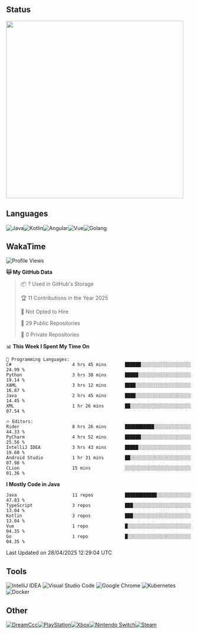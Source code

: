## Status
<img align="center" width="480px" src="https://github-readme-stats-one-bice.vercel.app/api?username=daizc311&theme=swift&show_icons=true&include_all_commits=true&count_private=true&role=OWNER,ORGANIZATION_MEMBER">

## Languages

<div style="display:flex;">
  <img alt="Java" src="https://img.shields.io/badge/-Java-red?style=for-the-badge&logo=java&logoColor=white" />
  <img alt="Kotlin" src="https://img.shields.io/badge/-Kotlin-7F52FF?style=for-the-badge&logo=Kotlin&logoColor=white" />
  <img alt="Angular" src="https://img.shields.io/badge/-Angular-DD0031?style=for-the-badge&logo=Angular&logoColor=white" />
  <img alt="Vue" src="https://img.shields.io/badge/-Vue.js-4fc08d?style=for-the-badge&logo=vue.js&logoColor=white" />
  <img alt="Golang" src="https://img.shields.io/badge/-Golang-00ADD8?style=for-the-badge&logo=Go&logoColor=white" />
</div>

## WakaTime
<!--START_SECTION:waka-->
![Profile Views](http://img.shields.io/badge/Profile%20Views-0-blue)

**🐱 My GitHub Data** 

> 📦 ? Used in GitHub's Storage 
 > 
> 🏆 11 Contributions in the Year 2025
 > 
> 🚫 Not Opted to Hire
 > 
> 📜 29 Public Repositories 
 > 
> 🔑 0 Private Repositories 
 > 
📊 **This Week I Spent My Time On** 

```text
💬 Programming Languages: 
C#                       4 hrs 45 mins       ██████░░░░░░░░░░░░░░░░░░░   24.99 % 
Python                   3 hrs 38 mins       █████░░░░░░░░░░░░░░░░░░░░   19.14 % 
XAML                     3 hrs 12 mins       ████░░░░░░░░░░░░░░░░░░░░░   16.87 % 
Java                     2 hrs 45 mins       ████░░░░░░░░░░░░░░░░░░░░░   14.45 % 
XML                      1 hr 26 mins        ██░░░░░░░░░░░░░░░░░░░░░░░   07.54 % 

🔥 Editors: 
Rider                    8 hrs 26 mins       ███████████░░░░░░░░░░░░░░   44.33 % 
PyCharm                  4 hrs 52 mins       ██████░░░░░░░░░░░░░░░░░░░   25.56 % 
IntelliJ IDEA            3 hrs 43 mins       █████░░░░░░░░░░░░░░░░░░░░   19.60 % 
Android Studio           1 hr 31 mins        ██░░░░░░░░░░░░░░░░░░░░░░░   07.98 % 
CLion                    15 mins             ░░░░░░░░░░░░░░░░░░░░░░░░░   01.36 % 
```

**I Mostly Code in Java** 

```text
Java                     11 repos            ████████████░░░░░░░░░░░░░   47.83 % 
TypeScript               3 repos             ███░░░░░░░░░░░░░░░░░░░░░░   13.04 % 
Kotlin                   3 repos             ███░░░░░░░░░░░░░░░░░░░░░░   13.04 % 
Vue                      1 repo              █░░░░░░░░░░░░░░░░░░░░░░░░   04.35 % 
Go                       1 repo              █░░░░░░░░░░░░░░░░░░░░░░░░   04.35 % 
```




 Last Updated on 28/04/2025 12:29:04 UTC
<!--END_SECTION:waka-->

## Tools
<div>  
  <img alt="IntelliJ IDEA" src="https://img.shields.io/badge/-IntelliJ IDEA-000000?style=for-the-badge&logo=IntelliJ IDEA&logoColor=white" />
  <img alt="Visual Studio Code" src="https://img.shields.io/badge/-Visual Studio Code-007ACC?style=for-the-badge&logo=Visual%20Studio%20Code&logoColor=white" />
  <img alt="Google Chrome" src="https://img.shields.io/badge/-Google Chrome-999999?style=for-the-badge&logo=Google Chrome&logoColor=white" />
  <img alt="Kubernetes" src="https://img.shields.io/badge/-Kubernetes-326CE5?style=for-the-badge&logo=Kubernetes&logoColor=white" />
  <img alt="Docker" src="https://img.shields.io/badge/-Docker-2496ED?style=for-the-badge&logo=Docker&logoColor=white" />
</div>

## Other
<div style="display:flex;">  
  <a href="https://daizc311.github.io/">
    <img alt="DreamCcc" src="https://img.shields.io/badge/Hexo-DreamCcc-000?style=for-the-badge&logo=Hexo&logoColor=white&labelColor=0E83CD&color=555" />
  </a></br>
  <a href="https://psnine.com/psnid/dream_light_ccc/">
    <img alt="PlayStation" src="https://img.shields.io/badge/PlayStation-Dream_Light_Ccc-000?style=for-the-badge&logo=PlayStation&logoColor=white&labelColor=003791&color=555" />
  </a></br>
  <a href="https://account.xbox.com/zh-cn/profile?gamertag=ArchSquash36540">
    <img alt="Xbox" src="https://img.shields.io/badge/Xbox-DreamCcc_6416-000?style=for-the-badge&logo=Xbox&logoColor=white&labelColor=107C10&color=555" />
  </a></br>
  <a href="https://accounts.nintendo.com/">
    <img alt="Nintendo Switch" src="https://img.shields.io/badge/Nintendo Switch-Dream_Light_Ccc-000?style=for-the-badge&logo=Nintendo Switch&logoColor=white&labelColor=E60012&color=555" />
  </a></br>
  <a href="https://steamcommunity.com/id/daizc311">
    <img alt="Steam" src="https://img.shields.io/badge/Steam-Daizc311-000?style=for-the-badge&logo=Steam&logoColor=white&logoColor=white&labelColor=000&color=555" />
  </a>
</div>

<!-- md为啥不能用？ -->
<!-- ![PlayStation 4](https://img.shields.io/badge/-PlayStation 4-003791?style=for-the-badge&logo=PlayStation 4&logoColor=white) -->
<!-- ![PlayStation Vita](https://img.shields.io/badge/-PlayStation Vita-107C10?style=for-the-badge&logo=PlayStation Vita&logoColor=white) -->





